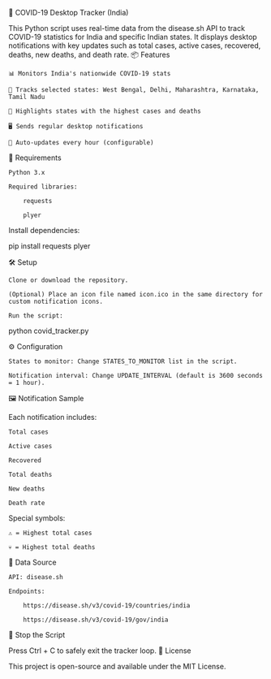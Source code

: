 🦠 COVID-19 Desktop Tracker (India)

This Python script uses real-time data from the disease.sh API to track COVID-19 statistics for India and specific Indian states. It displays desktop notifications with key updates such as total cases, active cases, recovered, deaths, new deaths, and death rate.
📦 Features

    📊 Monitors India's nationwide COVID-19 stats

    🧭 Tracks selected states: West Bengal, Delhi, Maharashtra, Karnataka, Tamil Nadu

    🚨 Highlights states with the highest cases and deaths

    🖥️ Sends regular desktop notifications

    🔄 Auto-updates every hour (configurable)

🔧 Requirements

    Python 3.x

    Required libraries:

        requests

        plyer

Install dependencies:

pip install requests plyer

🛠️ Setup

    Clone or download the repository.

    (Optional) Place an icon file named icon.ico in the same directory for custom notification icons.

    Run the script:

python covid_tracker.py

⚙️ Configuration

    States to monitor: Change STATES_TO_MONITOR list in the script.

    Notification interval: Change UPDATE_INTERVAL (default is 3600 seconds = 1 hour).

🖼️ Notification Sample

Each notification includes:

    Total cases

    Active cases

    Recovered

    Total deaths

    New deaths

    Death rate

Special symbols:

    ⚠️ = Highest total cases

    💀 = Highest total deaths

📡 Data Source

    API: disease.sh

    Endpoints:

        https://disease.sh/v3/covid-19/countries/india

        https://disease.sh/v3/covid-19/gov/india

🛑 Stop the Script

Press Ctrl + C to safely exit the tracker loop.
📄 License

This project is open-source and available under the MIT License.

